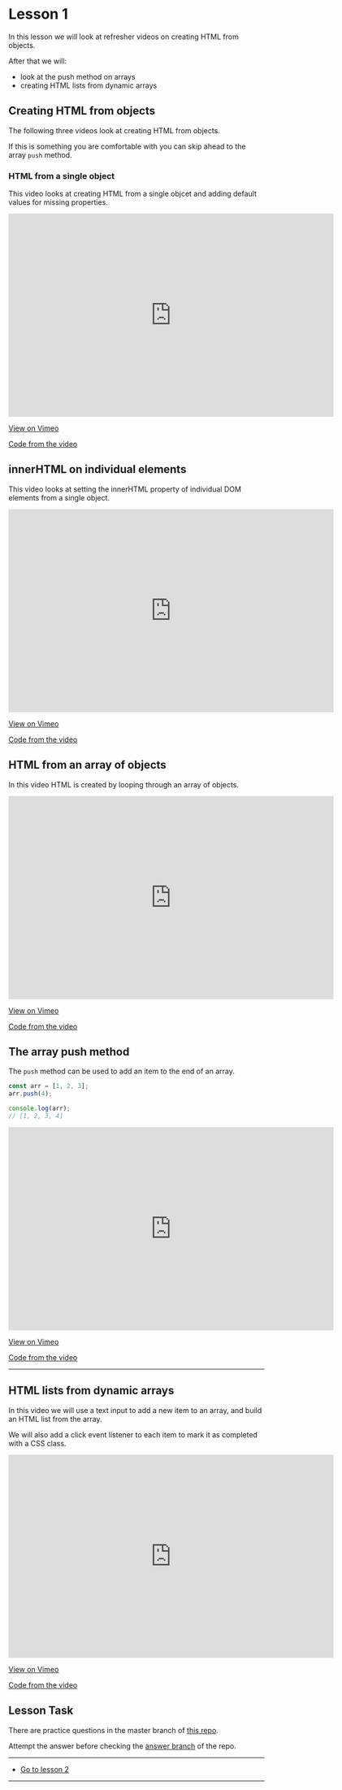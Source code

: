 # Lesson 1

In this lesson we will look at refresher videos on creating HTML from objects.

After that we will:

-   look at the push method on arrays
-   creating HTML lists from dynamic arrays

## Creating HTML from objects

The following three videos look at creating HTML from objects.

If this is something you are comfortable with you can skip ahead to the array `push` method.

### HTML from a single object

This video looks at creating HTML from a single objcet and adding default values for missing properties.

<iframe src="https://player.vimeo.com/video/444562202" width="640" height="400" frameborder="0" allow="autoplay; fullscreen" allowfullscreen></iframe>

<a href="https://vimeo.com/444562202/3290e75a25" target="_blank">View on Vimeo</a>

<a href="https://github.com/NoroffFEU/creating-html-from-an-array-of-objects" target="_blank">Code from the video</a>

## innerHTML on individual elements

This video looks at setting the innerHTML property of individual DOM elements from a single object.

<iframe src="https://player.vimeo.com/video/444582197" width="640" height="400" frameborder="0" allow="autoplay; fullscreen" allowfullscreen></iframe>

<a href="https://vimeo.com/444582197/4a27b67841" target="_blank">View on Vimeo</a>

<a href="https://github.com/NoroffFEU/creating-html-from-an-array-of-objects/tree/part-2" target="_blank">Code from the video</a>

## HTML from an array of objects

In this video HTML is created by looping through an array of objects.

<iframe src="https://player.vimeo.com/video/444696340" width="640" height="400" frameborder="0" allow="autoplay; fullscreen" allowfullscreen></iframe>

<a href="https://vimeo.com/444696340/adfa854388" target="_blank">View on Vimeo</a>

<a href="https://github.com/NoroffFEU/creating-html-from-an-array-of-objects/tree/part-3" target="_blank">Code from the video</a>

## The array push method

The `push` method can be used to add an item to the end of an array.

```js
const arr = [1, 2, 3];
arr.push(4);

console.log(arr);
// [1, 2, 3, 4]
```

<iframe src="https://player.vimeo.com/video/458910880" width="640" height="400" frameborder="0" allow="autoplay; fullscreen" allowfullscreen></iframe>

<a href="https://vimeo.com/458910880/8fd90c135d" target="_blank">View on Vimeo</a>

<a href="https://github.com/NoroffFEU/array-push" target="_blank">Code from the video</a>

---

## HTML lists from dynamic arrays

In this video we will use a text input to add a new item to an array, and build an HTML list from the array.

We will also add a click event listener to each item to mark it as completed with a CSS class.

<iframe src="https://player.vimeo.com/video/457873601" width="640" height="400" frameborder="0" allow="autoplay; fullscreen" allowfullscreen></iframe>

<a href="https://vimeo.com/457873601/0cf43afcc4" target="_blank">View on Vimeo</a>

<a href="https://github.com/NoroffFEU/creating-a-list-from-an-array" target="_blank">Code from the video</a>

## Lesson Task

There are practice questions in the master branch of [this repo](https://github.com/NoroffFEU/lesson-task-js2-module2-lesson1).

Attempt the answer before checking the [answer branch](https://github.com/NoroffFEU/lesson-task-js2-module2-lesson1/tree/answer) of the repo.

---

-   [Go to lesson 2](2)

---
